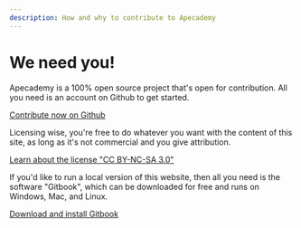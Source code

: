 ```yaml
---
description: How and why to contribute to Apecademy
---
```


# We need you!

Apecademy is a 100% open source project that's open for contribution.
All you need is an account on Github to get started.

[Contribute now on Github](https://github.com/monkeytestit/apecademy)



Licensing wise, you're free to do whatever you want with the content of this site, as long as it's not commercial and you give attribution.

[Learn about the license "CC BY-NC-SA 3.0"](https://creativecommons.org/licenses/by-nc-sa/3.0/)


If you'd like to run a local version of this website, then all you need is the software "Gitbook", which can be downloaded for free and runs on Windows, Mac, and Linux.

[Download and install Gitbook](https://github.com/GitbookIO/gitbook)
